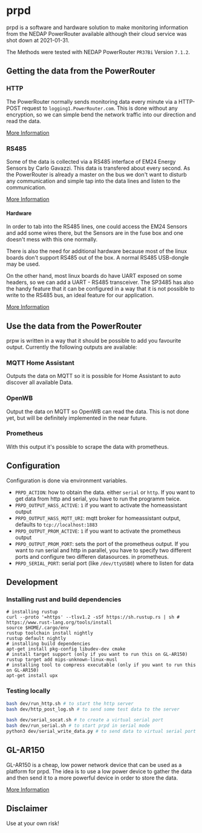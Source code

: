 # prpd

prpd is a software and hardware solution to make monitoring information from the
NEDAP PowerRouter available although their cloud service was shot down
at 2021-01-31.

The Methods were tested with NEDAP PowerRouter `PR37Bi` Version `7.1.2`.


## Getting the data from the PowerRouter

### HTTP

The PowerRouter normally sends monitoring data every minute via a HTTP-POST
request to `logging1.PowerRouter.com`. This is done without any encryption, so
we can simple bend the network traffic into our direction and read the data.

[More Information](doc/http.md)

### RS485

Some of the data is collected via a RS485 interface of EM24 Energy Sensors by
Carlo Gavazzi. This data is transfered about every second. As the PowerRouter
is already a master on the bus we don't want to disturb any communication and
simple tap into the data lines and listen to the communication.

[More Information](doc/serial.md)

#### Hardware

In order to tab into the RS485 lines, one could access the EM24 Sensors and add
some wires there, but the Sensors are in the fuse box and one doesn't mess with
this one normally.

There is also the need for additional hardware because most of the linux boards
don't support RS485 out of the box. A normal RS485 USB-dongle may be used.

On the other hand, most linux boards do have UART exposed on some headers, so
we can add a UART - RS485 transceiver. The SP3485 has also the handy feature
that it can be configured in a way that it is not possible to write to the
RS485 bus, an ideal feature for our application.

[More Information](hardware/README.md)

## Use the data from the PowerRouter

prpw is written in a way that it should be possible to add you favourite
output. Currently the following outputs are available:

### MQTT Home Assistant

Outputs the data on MQTT so it is possible for Home Assistant to auto discover
all available Data.

### OpenWB

Output the data on MQTT so OpenWB can read the data. This is not done yet, but
will be definitely implemented in the near future.

### Prometheus

With this output it's possible to scrape the data with prometheus.


## Configuration

Configuration is done via environment variables.

* `PRPD_ACTION`: how to obtain the data. either `serial` or `http`. If you want
  to get data from http and serial, you have to run the programm twice.
* `PRPD_OUTPUT_HASS_ACTIVE`: `1` if you want to activate the homeassistant output
* `PRPD_OUTPUT_HASS_MQTT_URI`: mqtt broker for homeassistant output, defaults to
  `tcp://localhost:1883`
* `PRPD_OUTPUT_PROM_ACTIVE`: `1` if you want to activate the prometheus output
* `PRPD_OUTPUT_PROM_PORT`: sets the port of the prometheus output. If you want
  to run serial and http in parallel, you have to specify two different ports
  and configure two differen datasources. in prometheus.
* `PRPD_SERIAL_PORT`: serial port (like `/dev/ttyUSB0`) where to listen for
  data

## Development

### Installing rust and build dependencies

```
# installing rustup
curl --proto '=https' --tlsv1.2 -sSf https://sh.rustup.rs | sh # https://www.rust-lang.org/tools/install
source $HOME/.cargo/env
rustup toolchain install nightly
rustup default nightly
# installing build dependencies
apt-get install pkg-config libudev-dev cmake
# install target support (only if you want to run this on GL-AR150)
rustup target add mips-unknown-linux-musl
# installing tool to compress executable (only if you want to run this on GL-AR150)
apt-get install upx
```

### Testing locally

```bash
bash dev/run_http.sh # to start the http server
bash dev/http_post_log.sh # to send some test data to the server

bash dev/serial_socat.sh # to create a virtual serial port
bash dev/run_serial.sh # to start prpd in serial mode
python3 dev/serial_write_data.py # to send data to virtual serial port
```

## GL-AR150

GL-AR150 is a cheap, low power network device that can be used as a platform
for prpd. The idea is to use a low power device to gather the data and then
send it to a more powerful device in order to store the data.

[More Information](hardware/GL-AR150.md)


## Disclaimer

Use at your own risk!
